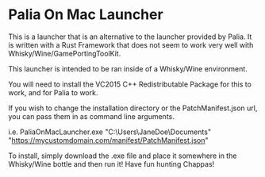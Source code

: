 # Palia On Mac Launcher

This is a launcher that is an alternative to the launcher provided by Palia.
It is written with a Rust Framework that does not seem to work very well with
Whisky/Wine/GamePortingToolKit.

This launcher is intended to be ran inside of a Whisky/Wine environment.

You will need to install the VC2015 C++ Redistributable Package for this to work,
and for Palia to work.

If you wish to change the installation directory or the PatchManifest.json url,
you can pass them in as command line arguments.

i.e. PaliaOnMacLauncher.exe "C:\Users\JaneDoe\Documents" "https://mycustomdomain.com/manifest/PatchManifest.json"

To install, simply download the .exe file and place it somewhere in the Whisky/Wine bottle and then
run it! Have fun hunting Chappas!
